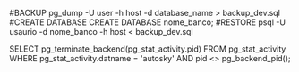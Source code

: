 #BACKUP
pg_dump -U user -h host -d database_name > backup_dev.sql
#CREATE DATABASE
CREATE DATABASE nome_banco;
#RESTORE
psql -U usaurio -d nome_banco -h host  < backup_dev.sql

SELECT
	pg_terminate_backend(pg_stat_activity.pid)
FROM
	pg_stat_activity
WHERE
	pg_stat_activity.datname = 'autosky'
	AND pid <> pg_backend_pid();
